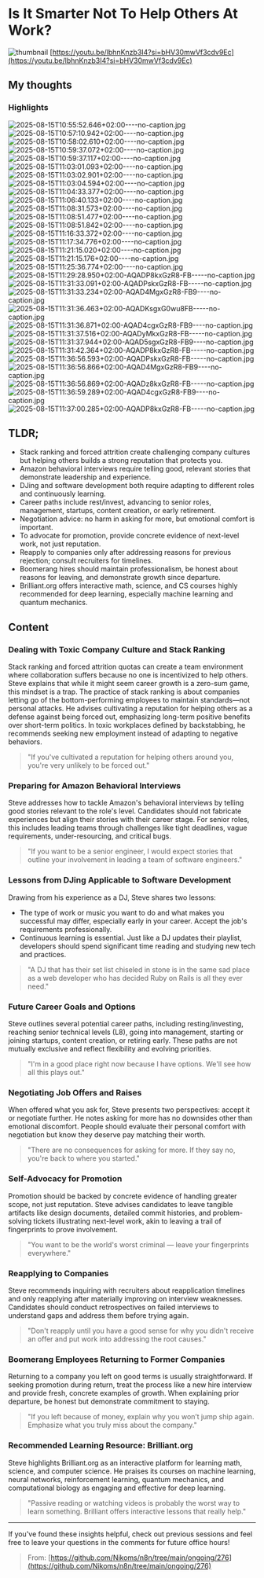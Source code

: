 # Is It Smarter Not To Help Others At Work?
![thumbnail](https://i.ytimg.com/vi/lbhnKnzb3I4/maxresdefault.jpg)
[https://youtu.be/lbhnKnzb3I4?si=bHV30mwVf3cdv9Ec](https://youtu.be/lbhnKnzb3I4?si=bHV30mwVf3cdv9Ec)

## My thoughts

 
### Highlights

![2025-08-15T10:55:52.646+02:00----no-caption.jpg](https://github.com/Nikoms/n8n/blob/main/ongoing/276/photos/2025-08-15T10:55:52.646%2B02:00----no-caption.jpg)
![2025-08-15T10:57:10.942+02:00----no-caption.jpg](https://github.com/Nikoms/n8n/blob/main/ongoing/276/photos/2025-08-15T10:57:10.942%2B02:00----no-caption.jpg)
![2025-08-15T10:58:02.610+02:00----no-caption.jpg](https://github.com/Nikoms/n8n/blob/main/ongoing/276/photos/2025-08-15T10:58:02.610%2B02:00----no-caption.jpg)
![2025-08-15T10:59:37.072+02:00----no-caption.jpg](https://github.com/Nikoms/n8n/blob/main/ongoing/276/photos/2025-08-15T10:59:37.072%2B02:00----no-caption.jpg)
![2025-08-15T10:59:37.117+02:00----no-caption.jpg](https://github.com/Nikoms/n8n/blob/main/ongoing/276/photos/2025-08-15T10:59:37.117%2B02:00----no-caption.jpg)
![2025-08-15T11:03:01.093+02:00----no-caption.jpg](https://github.com/Nikoms/n8n/blob/main/ongoing/276/photos/2025-08-15T11:03:01.093%2B02:00----no-caption.jpg)
![2025-08-15T11:03:02.901+02:00----no-caption.jpg](https://github.com/Nikoms/n8n/blob/main/ongoing/276/photos/2025-08-15T11:03:02.901%2B02:00----no-caption.jpg)
![2025-08-15T11:03:04.594+02:00----no-caption.jpg](https://github.com/Nikoms/n8n/blob/main/ongoing/276/photos/2025-08-15T11:03:04.594%2B02:00----no-caption.jpg)
![2025-08-15T11:04:33.377+02:00----no-caption.jpg](https://github.com/Nikoms/n8n/blob/main/ongoing/276/photos/2025-08-15T11:04:33.377%2B02:00----no-caption.jpg)
![2025-08-15T11:06:40.133+02:00----no-caption.jpg](https://github.com/Nikoms/n8n/blob/main/ongoing/276/photos/2025-08-15T11:06:40.133%2B02:00----no-caption.jpg)
![2025-08-15T11:08:31.573+02:00----no-caption.jpg](https://github.com/Nikoms/n8n/blob/main/ongoing/276/photos/2025-08-15T11:08:31.573%2B02:00----no-caption.jpg)
![2025-08-15T11:08:51.477+02:00----no-caption.jpg](https://github.com/Nikoms/n8n/blob/main/ongoing/276/photos/2025-08-15T11:08:51.477%2B02:00----no-caption.jpg)
![2025-08-15T11:08:51.842+02:00----no-caption.jpg](https://github.com/Nikoms/n8n/blob/main/ongoing/276/photos/2025-08-15T11:08:51.842%2B02:00----no-caption.jpg)
![2025-08-15T11:16:33.372+02:00----no-caption.jpg](https://github.com/Nikoms/n8n/blob/main/ongoing/276/photos/2025-08-15T11:16:33.372%2B02:00----no-caption.jpg)
![2025-08-15T11:17:34.776+02:00----no-caption.jpg](https://github.com/Nikoms/n8n/blob/main/ongoing/276/photos/2025-08-15T11:17:34.776%2B02:00----no-caption.jpg)
![2025-08-15T11:21:15.020+02:00----no-caption.jpg](https://github.com/Nikoms/n8n/blob/main/ongoing/276/photos/2025-08-15T11:21:15.020%2B02:00----no-caption.jpg)
![2025-08-15T11:21:15.176+02:00----no-caption.jpg](https://github.com/Nikoms/n8n/blob/main/ongoing/276/photos/2025-08-15T11:21:15.176%2B02:00----no-caption.jpg)
![2025-08-15T11:25:36.774+02:00----no-caption.jpg](https://github.com/Nikoms/n8n/blob/main/ongoing/276/photos/2025-08-15T11:25:36.774%2B02:00----no-caption.jpg)
![2025-08-15T11:29:28.950+02:00-AQADP8kxGzR8-FB-----no-caption.jpg](https://github.com/Nikoms/n8n/blob/main/ongoing/276/photos/2025-08-15T11:29:28.950%2B02:00-AQADP8kxGzR8-FB-----no-caption.jpg)
![2025-08-15T11:31:33.091+02:00-AQADPskxGzR8-FB-----no-caption.jpg](https://github.com/Nikoms/n8n/blob/main/ongoing/276/photos/2025-08-15T11:31:33.091%2B02:00-AQADPskxGzR8-FB-----no-caption.jpg)
![2025-08-15T11:31:33.234+02:00-AQAD4MgxGzR8-FB9----no-caption.jpg](https://github.com/Nikoms/n8n/blob/main/ongoing/276/photos/2025-08-15T11:31:33.234%2B02:00-AQAD4MgxGzR8-FB9----no-caption.jpg)
![2025-08-15T11:31:36.463+02:00-AQADKsgxG0wu8FB-----no-caption.jpg](https://github.com/Nikoms/n8n/blob/main/ongoing/276/photos/2025-08-15T11:31:36.463%2B02:00-AQADKsgxG0wu8FB-----no-caption.jpg)
![2025-08-15T11:31:36.871+02:00-AQAD4cgxGzR8-FB9----no-caption.jpg](https://github.com/Nikoms/n8n/blob/main/ongoing/276/photos/2025-08-15T11:31:36.871%2B02:00-AQAD4cgxGzR8-FB9----no-caption.jpg)
![2025-08-15T11:31:37.516+02:00-AQADyMkxGzR8-FB-----no-caption.jpg](https://github.com/Nikoms/n8n/blob/main/ongoing/276/photos/2025-08-15T11:31:37.516%2B02:00-AQADyMkxGzR8-FB-----no-caption.jpg)
![2025-08-15T11:31:37.944+02:00-AQAD5sgxGzR8-FB9----no-caption.jpg](https://github.com/Nikoms/n8n/blob/main/ongoing/276/photos/2025-08-15T11:31:37.944%2B02:00-AQAD5sgxGzR8-FB9----no-caption.jpg)
![2025-08-15T11:31:42.364+02:00-AQADP8kxGzR8-FB-----no-caption.jpg](https://github.com/Nikoms/n8n/blob/main/ongoing/276/photos/2025-08-15T11:31:42.364%2B02:00-AQADP8kxGzR8-FB-----no-caption.jpg)
![2025-08-15T11:36:56.593+02:00-AQADPskxGzR8-FB-----no-caption.jpg](https://github.com/Nikoms/n8n/blob/main/ongoing/276/photos/2025-08-15T11:36:56.593%2B02:00-AQADPskxGzR8-FB-----no-caption.jpg)
![2025-08-15T11:36:56.866+02:00-AQAD4MgxGzR8-FB9----no-caption.jpg](https://github.com/Nikoms/n8n/blob/main/ongoing/276/photos/2025-08-15T11:36:56.866%2B02:00-AQAD4MgxGzR8-FB9----no-caption.jpg)
![2025-08-15T11:36:56.869+02:00-AQADz8kxGzR8-FB-----no-caption.jpg](https://github.com/Nikoms/n8n/blob/main/ongoing/276/photos/2025-08-15T11:36:56.869%2B02:00-AQADz8kxGzR8-FB-----no-caption.jpg)
![2025-08-15T11:36:59.289+02:00-AQAD4cgxGzR8-FB9----no-caption.jpg](https://github.com/Nikoms/n8n/blob/main/ongoing/276/photos/2025-08-15T11:36:59.289%2B02:00-AQAD4cgxGzR8-FB9----no-caption.jpg)
![2025-08-15T11:37:00.285+02:00-AQADP8kxGzR8-FB-----no-caption.jpg](https://github.com/Nikoms/n8n/blob/main/ongoing/276/photos/2025-08-15T11:37:00.285%2B02:00-AQADP8kxGzR8-FB-----no-caption.jpg)

## TLDR;
- Stack ranking and forced attrition create challenging company cultures but helping others builds a strong reputation that protects you.
- Amazon behavioral interviews require telling good, relevant stories that demonstrate leadership and experience.
- DJing and software development both require adapting to different roles and continuously learning.
- Career paths include rest/invest, advancing to senior roles, management, startups, content creation, or early retirement.
- Negotiation advice: no harm in asking for more, but emotional comfort is important.
- To advocate for promotion, provide concrete evidence of next-level work, not just reputation.
- Reapply to companies only after addressing reasons for previous rejection; consult recruiters for timelines.
- Boomerang hires should maintain professionalism, be honest about reasons for leaving, and demonstrate growth since departure.
- Brilliant.org offers interactive math, science, and CS courses highly recommended for deep learning, especially machine learning and quantum mechanics.



## Content

### Dealing with Toxic Company Culture and Stack Ranking
Stack ranking and forced attrition quotas can create a team environment where collaboration suffers because no one is incentivized to help others. Steve explains that while it might seem career growth is a zero-sum game, this mindset is a trap. The practice of stack ranking is about companies letting go of the bottom-performing employees to maintain standards—not personal attacks. He advises cultivating a reputation for helping others as a defense against being forced out, emphasizing long-term positive benefits over short-term politics. In toxic workplaces defined by backstabbing, he recommends seeking new employment instead of adapting to negative behaviors.

> "If you've cultivated a reputation for helping others around you, you're very unlikely to be forced out."

### Preparing for Amazon Behavioral Interviews
Steve addresses how to tackle Amazon's behavioral interviews by telling good stories relevant to the role's level. Candidates should not fabricate experiences but align their stories with their career stage. For senior roles, this includes leading teams through challenges like tight deadlines, vague requirements, under-resourcing, and critical bugs.

> "If you want to be a senior engineer, I would expect stories that outline your involvement in leading a team of software engineers."

### Lessons from DJing Applicable to Software Development
Drawing from his experience as a DJ, Steve shares two lessons:
- The type of work or music you want to do and what makes you successful may differ, especially early in your career. Accept the job's requirements professionally.
- Continuous learning is essential. Just like a DJ updates their playlist, developers should spend significant time reading and studying new tech and practices.

> "A DJ that has their set list chiseled in stone is in the same sad place as a web developer who has decided Ruby on Rails is all they ever need."

### Future Career Goals and Options
Steve outlines several potential career paths, including resting/investing, reaching senior technical levels (L8), going into management, starting or joining startups, content creation, or retiring early. These paths are not mutually exclusive and reflect flexibility and evolving priorities.

> "I'm in a good place right now because I have options. We'll see how all this plays out."

### Negotiating Job Offers and Raises
When offered what you ask for, Steve presents two perspectives: accept it or negotiate further. He notes asking for more has no downsides other than emotional discomfort. People should evaluate their personal comfort with negotiation but know they deserve pay matching their worth.

> "There are no consequences for asking for more. If they say no, you're back to where you started."

### Self-Advocacy for Promotion
Promotion should be backed by concrete evidence of handling greater scope, not just reputation. Steve advises candidates to leave tangible artifacts like design documents, detailed commit histories, and problem-solving tickets illustrating next-level work, akin to leaving a trail of fingerprints to prove involvement.

> "You want to be the world's worst criminal — leave your fingerprints everywhere."

### Reapplying to Companies
Steve recommends inquiring with recruiters about reapplication timelines and only reapplying after materially improving on interview weaknesses. Candidates should conduct retrospectives on failed interviews to understand gaps and address them before trying again.

> "Don't reapply until you have a good sense for why you didn't receive an offer and put work into addressing the root causes."

### Boomerang Employees Returning to Former Companies
Returning to a company you left on good terms is usually straightforward. If seeking promotion during return, treat the process like a new hire interview and provide fresh, concrete examples of growth. When explaining prior departure, be honest but demonstrate commitment to staying.

> "If you left because of money, explain why you won’t jump ship again. Emphasize what you truly miss about the company."

### Recommended Learning Resource: Brilliant.org
Steve highlights Brilliant.org as an interactive platform for learning math, science, and computer science. He praises its courses on machine learning, neural networks, reinforcement learning, quantum mechanics, and computational biology as engaging and effective for deep learning.

> "Passive reading or watching videos is probably the worst way to learn something. Brilliant offers interactive lessons that really help."

---

If you've found these insights helpful, check out previous sessions and feel free to leave your questions in the comments for future office hours!




> From: [https://github.com/Nikoms/n8n/tree/main/ongoing/276](https://github.com/Nikoms/n8n/tree/main/ongoing/276)